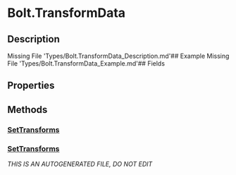 # Bolt.TransformData
## Description
Missing File 'Types/Bolt.TransformData_Description.md'## Example
Missing File 'Types/Bolt.TransformData_Example.md'## Fields
## Properties
## Methods
### [SetTransforms](Bolt.TransformData/M/SetTransforms.md)
### [SetTransforms](Bolt.TransformData/M/SetTransforms.md)

*THIS IS AN AUTOGENERATED FILE, DO NOT EDIT*
